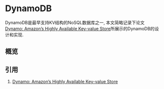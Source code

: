 # DynamoDB

DynamoDB是最早支持KV结构的NoSQL数据库之一, 本文简略记录下论文[Dynamo: Amazon’s Highly Available Key-value Store](https://www.allthingsdistributed.com/files/amazon-dynamo-sosp2007.pdf)所展示的DynamoDB的设计和实现.

## 概览

## 引用

1. [Dynamo: Amazon’s Highly Available Key-value Store](https://www.allthingsdistributed.com/files/amazon-dynamo-sosp2007.pdf)